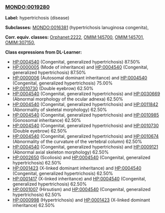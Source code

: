 
### [MONDO:0019280](http://purl.obolibrary.org/obo/MONDO_0019280)
**Label:** hypertrichosis (disease)

**Subclasses:** [MONDO:0016381](http://purl.obolibrary.org/obo/MONDO_0016381) (hypertrichosis lanuginosa congenita), 

**Corr. equiv. classes:** [Orphanet:2222](http://www.orpha.net/ORDO/Orphanet_2222), [OMIM:145700](http://purl.obolibrary.org/obo/OMIM_145700), [OMIM:145701](http://purl.obolibrary.org/obo/OMIM_145701), [OMIM:307150](http://purl.obolibrary.org/obo/OMIM_307150), 

**Class expressions from DL-Learner:**

- [HP:0004540](http://purl.obolibrary.org/obo/HP_0004540) (Congenital, generalized hypertrichosis) 87.50%
- [HP:0000005](http://purl.obolibrary.org/obo/HP_0000005) (Mode of inheritance) and [HP:0004540](http://purl.obolibrary.org/obo/HP_0004540) (Congenital, generalized hypertrichosis) 87.50%
- [HP:0000006](http://purl.obolibrary.org/obo/HP_0000006) (Autosomal dominant inheritance) and [HP:0004540](http://purl.obolibrary.org/obo/HP_0004540) (Congenital, generalized hypertrichosis) 75.00%
- [HP:0010730](http://purl.obolibrary.org/obo/HP_0010730) (Double eyebrow) 62.50%
- [HP:0004540](http://purl.obolibrary.org/obo/HP_0004540) (Congenital, generalized hypertrichosis) and [HP:0030669](http://purl.obolibrary.org/obo/HP_0030669) (Abnormal morphology of the ocular adnexa) 62.50%
- [HP:0004540](http://purl.obolibrary.org/obo/HP_0004540) (Congenital, generalized hypertrichosis) and [HP:0011842](http://purl.obolibrary.org/obo/HP_0011842) (Abnormality of skeletal morphology) 62.50%
- [HP:0004540](http://purl.obolibrary.org/obo/HP_0004540) (Congenital, generalized hypertrichosis) and [HP:0010985](http://purl.obolibrary.org/obo/HP_0010985) (Gonosomal inheritance) 62.50%
- [HP:0004540](http://purl.obolibrary.org/obo/HP_0004540) (Congenital, generalized hypertrichosis) and [HP:0010730](http://purl.obolibrary.org/obo/HP_0010730) (Double eyebrow) 62.50%
- [HP:0004540](http://purl.obolibrary.org/obo/HP_0004540) (Congenital, generalized hypertrichosis) and [HP:0010674](http://purl.obolibrary.org/obo/HP_0010674) (Abnormality of the curvature of the vertebral column) 62.50%
- [HP:0004540](http://purl.obolibrary.org/obo/HP_0004540) (Congenital, generalized hypertrichosis) and [HP:0009121](http://purl.obolibrary.org/obo/HP_0009121) (Abnormal axial skeleton morphology) 62.50%
- [HP:0002650](http://purl.obolibrary.org/obo/HP_0002650) (Scoliosis) and [HP:0004540](http://purl.obolibrary.org/obo/HP_0004540) (Congenital, generalized hypertrichosis) 62.50%
- [HP:0001423](http://purl.obolibrary.org/obo/HP_0001423) (X-linked dominant inheritance) and [HP:0004540](http://purl.obolibrary.org/obo/HP_0004540) (Congenital, generalized hypertrichosis) 62.50%
- [HP:0001417](http://purl.obolibrary.org/obo/HP_0001417) (X-linked inheritance) and [HP:0004540](http://purl.obolibrary.org/obo/HP_0004540) (Congenital, generalized hypertrichosis) 62.50%
- [HP:0001007](http://purl.obolibrary.org/obo/HP_0001007) (Hirsutism) and [HP:0004540](http://purl.obolibrary.org/obo/HP_0004540) (Congenital, generalized hypertrichosis) 62.50%
- [HP:0000998](http://purl.obolibrary.org/obo/HP_0000998) (Hypertrichosis) and [HP:0001423](http://purl.obolibrary.org/obo/HP_0001423) (X-linked dominant inheritance) 62.50%


